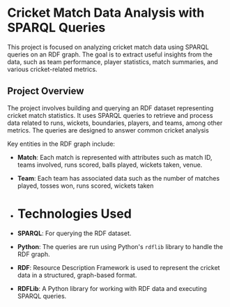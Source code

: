 # Cricket Match Data Analysis with SPARQL Queries

This project is focused on analyzing cricket match data using SPARQL queries on an RDF graph. The goal is to extract useful insights from the data, such as team performance, player statistics, match summaries, and various cricket-related metrics.

## Project Overview

The project involves building and querying an RDF dataset representing cricket match statistics. It uses SPARQL queries to retrieve and process data related to runs, wickets, boundaries, players, and teams, among other metrics. The queries are designed to answer common cricket analysis

Key entities in the RDF graph include:
- **Match**: Each match is represented with attributes such as match ID, teams involved, runs scored, balls played, wickets taken, venue.
- **Team**: Each team has associated data such as the number of matches played, tosses won, runs scored, wickets taken

- # Technologies Used

- **SPARQL**: For querying the RDF dataset.
- **Python**: The queries are run using Python's `rdflib` library to handle the RDF graph.
- **RDF**: Resource Description Framework is used to represent the cricket data in a structured, graph-based format.
- **RDFLib**: A Python library for working with RDF data and executing SPARQL queries.

  
